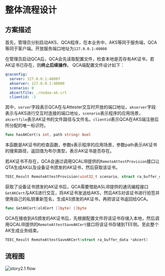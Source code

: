 # 整体流程设计

## 方案描述

首先，管理员分别启动AKS、QCA程序，在本业务中，AKS等同于服务端，QCA等同于客户端。开放服务端口地址为`127.0.0.1:40008`

在管理员启动QCA后，QCA会先读取配置文件，检查本地是否存有AK证书，若AK证书已存在，则**终止后续操作**。
QCA端配置文件设计如下：

```yaml
qcaconfig:
  server: 127.0.0.1:40007
  akserver: 127.0.0.1:40008
  scenario: 0
  akcertfile: ./nodaa-ak.crt
  clientid: -1
```

其中，`server`字段表示QCA在与Attester交互时开放的端口地址，`akserver`字段表示与AKS进行交互时连接的端口地址，`scenario`表示程序的应用场景，`akcertfile`表示AK证书的文件路径与文件名，`clientid`表示QCA在AKS端注册后所分配的唯一标识符。

```go
func hasAKCert(s int, path string) bool
```

本函数是AK证书的检查函数，参数s表示程序的应用场景，参数path表示AK证书的搜索路径，返回值为布尔类型，表示AK证书是否存在。

若AK证书不存在，QCA会通过调用QCALIB提供的``RemoteAttestProvision``接口让QTA生成AK以及设备证书颁发的AK证书，然后获取该证书。

```c
TEEC_Result RemoteAttestProvision(uint32_t scenario, struct ra_buffer_data *param_set, struct ra_buffer_data *out_data)
```

获取了设备证书颁发的AK证书后，QCA需要借助ASLIB提供的通讯编程接口``GetAKCert``与AKS进行交互，将AK证书发送给AKS，然后AKS对该证书进行验签并使用自己的私钥重新签名，生成AS颁发的AK证书，再把该证书返回给QCA。

```go
func GetAKCert(oldCert []byte) []byte
```

QCA在接收到AS颁发的AK证书后，先根据配置文件将该证书存储入本地，然后调用QCALIB提供的``RemoteAttestSaveAKCert``接口将该证书存储到TEE侧。至此整个AK生成业务结束。

```c
TEEC_Result RemoteAttestSaveAKCert(struct ra_buffer_data *akcert)
```

## 流程图

![story2.1 flow](Story2.1_flow.jpg "有AS无DAA场景AK生成")
